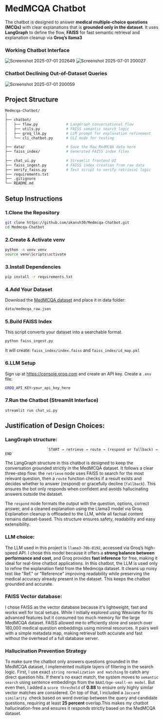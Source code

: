 # MedMCQA Chatbot

The chatbot is designed to answer **medical multiple-choice questions (MCQs)** with clear explanations that is **grounded only in the dataset**. It uses **LangGraph** to define the flow, **FAISS** for fast semantic retrieval and explanation cleanup via **Groq’s llama3**

### Working Chatbot Interface
![Screenshot 2025-07-01 202649](https://github.com/user-attachments/assets/0e9decdf-3a37-4d10-9c42-f24aecb22cd1)
![Screenshot 2025-07-01 200027](https://github.com/user-attachments/assets/c1c8c141-dc55-411e-8eaf-92ee35afbf23)
### Chatbot Declining Out-of-Dataset Queries
![Screenshot 2025-07-01 200059](https://github.com/user-attachments/assets/bdb6d227-21bb-40af-a0a4-7b188c1d4d0a)

## Project Structure
```bash
Medmcqa-Chatbot/
│
├── chatbot/
│   ├── flow.py             # LangGraph conversational flow
│   ├── utils.py            # FAISS semantic search logic
│   ├── groq_llm.py         # LLM prompt for explanation refinement
│   └── cli_chatbot.py      # CLI mode for testing
│
├── data/                   # Save the Raw MedMCQA data here
├── faiss_index/            # Generated FAISS index files
│
├── chat_ui.py              # Streamlit frontend UI
├── faiss_ingest.py         # FAISS index creation from raw data
├── verify_faiss.py         # Test script to verify retrieval logic
├── requirements.txt
├── .gitignore
└── README.md
```
## Setup Instructions

### 1.Clone the Repository

```bash
git clone https://github.com/akansh30/Medmcqa-Chatbot.git
cd Medmcqa-Chatbot
```
### 2.Create & Activate venv
```bash
python -m venv venv
source venv\Scripts\activate
```
### 3.Install Dependencies
```bash
pip install -r requirements.txt
```
### 4.Add Your Dataset
Download the [MedMCQA dataset](https://huggingface.co/datasets/openlifescienceai/medmcqa) and place it in data folder:
```bash
data/medmcqa_raw.json
```
### 5.Build FAISS Index
This script converts your dataset into a searchable format.
```bash
python faiss_ingest.py
```
It will create: `faiss_index/index.faiss` and `faiss_index/id_map.pkl`

### 6.LLM Setup
Sign up at <https://console.groq.com> and create an API key.
Create a `.env` file:
```bash
GROQ_API_KEY=your_api_key_here
```
### 7.Run the Chatbot (Streamlit Interface)
```bash
streamlit run chat_ui.py
```
## Justification of Design Choices:

### LangGraph structure:
                       `START → retrieve → route → (respond or fallback) → END`
The LangGraph structure in this chatbot is designed to keep the conversation grounded strictly in the MedMCQA dataset. It follows a clear three-step flow: the `retrieve` node uses FAISS to search for the most relevant question, then a `route` function checks if a result exists and decides whether to answer (respond) or gracefully decline (`fallback`). This ensures the bot only responds when confident and avoids hallucinating answers outside the dataset.

The `respond` node formats the output with the question, options, correct answer, and a cleaned explanation using the Llama3 model via Groq. Explanation cleanup is offloaded to the LLM, while all factual content remains dataset-based. This structure ensures safety, readability and easy extensibility.

### LLM choice:
The LLM used in this project is `llama3-70b-8192`, accessed via Groq’s high-speed API. I chose this model because it offers a **strong balance between performance and cost**, and Groq provides **fast inference** for free, making it ideal for real-time chatbot applications. In this chatbot, the LLM is used only to refine the explanation field from the Medmcqa dataset. It cleans up noisy text like "Ref." or "Reference" improving readability while preserving the medical accuracy already present in the dataset. This keeps the chatbot grounded and accurate.

### FAISS Vector database:
I chose FAISS as the vector database because it's lightweight, fast and works well for local setups. While I initially explored using Weaviate for its advanced features but it consumed too much memory for the large MedMCQA dataset. FAISS allowed me to efficiently store and search over 180,000 medical question embeddings using minimal resources. It pairs well with a simple metadata map, making retrieval both accurate and fast without the overhead of a full database server.

### Hallucination Prevention Strategy
To make sure the chatbot only answers questions grounded in the MedMCQA dataset, I implemented multiple layers of filtering in the search logic. First, I use exact `string normalization and matching` to catch any direct question hits. If there's no exact match, the system moves to `semantic search` using sentence embeddings from the `BAAI/bge-small-en model`. But even then, I added a `score threshold` of **0.88** to ensure only highly similar vector matches are considered. On top of that, I included a `Jaccard similarity `check based on word overlap between the query and candidate questions, requiring at least **25 percent** overlap.This makes my chatbot hallucination-free and ensures it responds strictly based on the MedMCQA dataset.





